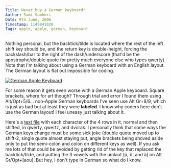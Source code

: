 ```yaml
---
Title: Never buy a German keyboard!
Author: Sami Samhuri
Date: 9th June, 2006
Timestamp: 1149841020
Tags: apple, apple, german, keyboard
---
```


Nothing personal, but the backtick/tilde is located where the rest of the left shift key should be, and the return key is double-height, forcing the backslash/bar to the right of the dash/underscore (that'd be the apostrophe/double quote for pretty much everyone else who types qwerty). Note that I'm talking about using a German keyboard with an English layout. The German layout is flat out impossible for coding.

<a href="/images/keyboard.jpg"><img src="/images/keyboard.jpg" title="German Apple Keyboard" alt="German Apple Keyboard"></a>

For some reason it gets even worse with a German Apple keyboard. Square brackets, where for art though? Through trial and error I found them using Alt/Opt+5/6... non-Apple German keyboards I've seen use Alt Gr+8/9, which is just as bad but at least they were <strong>labeled</strong>. I know why coders here don't use the German layout! I feel uneasy just talking about it.

Here's a <a href="/f/german_keys.txt">text file</a> with each character of the 4 rows in it, normal and then shifted, in qwerty, qwertz, and dvorak. I personally think that some ways the German keys change must be some sick joke (double quote moved up to shift-2, single quote almost staying put, angle brackets being shoved aside only to put the semi-colon and colon on different keys as well). If you ask me lots of that could be avoided by getting rid of the key that replaced the backtick/tilde, and putting the 3 vowels with the umlaut (ü, ö, and ä) on Alt Gr/Opt+[aou]. But hey, I don't type in German so what do I know.

